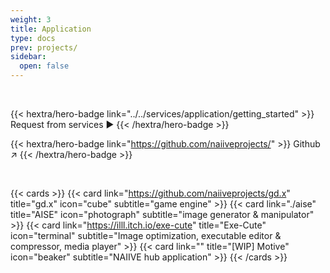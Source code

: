 ```yaml
---
weight: 3
title: Application
type: docs
prev: projects/
sidebar:
  open: false
---
```


<br>

{{< hextra/hero-badge link="../../services/application/getting_started" >}}
Request from services ▶️
{{< /hextra/hero-badge >}}

{{< hextra/hero-badge link="https://github.com/naiiveprojects/" >}}
Github ↗️
{{< /hextra/hero-badge >}}

<br>

{{< cards >}}
  {{< card link="https://github.com/naiiveprojects/gd.x" title="gd.x" icon="cube"  subtitle="game engine" >}}
  {{< card link="./aise" title="AISE" icon="photograph"  subtitle="image generator & manipulator" >}}
  {{< card link="https://illl.itch.io/exe-cute" title="Exe-Cute" icon="terminal"  subtitle="Image optimization, executable editor & compressor, media player" >}}
  {{< card link="" title="[WIP] Motive" icon="beaker"  subtitle="NAIIVE hub application" >}}
{{< /cards >}}
